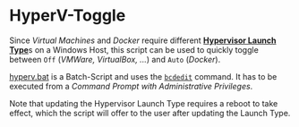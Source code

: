 HyperV-Toggle
=============

Since *Virtual Machines* and *Docker* require different [**Hypervisor Launch Type**](https://docs.microsoft.com/en-us/virtualization/hyper-v-on-windows/)s on a Windows Host, this script can be used to quickly toggle between `Off` (*VMWare, VirtualBox, ...*) and `Auto` (*Docker*).

[hyperv.bat](https://github.com/MZellhofer/HyperV-Toggle/blob/master/hyperv.bat) is a Batch-Script and uses the [`bcdedit`](https://docs.microsoft.com/en-us/windows-hardware/manufacture/desktop/bcdedit-command-line-options) command. It has to be executed from a *Command Prompt with Administrative Privileges*.

Note that updating the Hypervisor Launch Type requires a reboot to take effect, which the script will offer to the user after updating the Launch Type.
